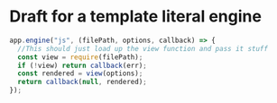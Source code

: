 # Draft for a template literal engine

```js
app.engine("js", (filePath, options, callback) => {
  //This should just load up the view function and pass it stuff
  const view = require(filePath);
  if (!view) return callback(err);
  const rendered = view(options);
  return callback(null, rendered);
});
```
